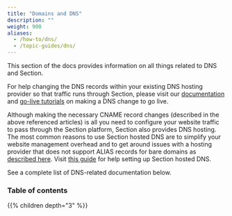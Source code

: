 ```yaml
---
title: "Domains and DNS"
description: ""
weight: 900
aliases:
  - /how-to/dns/
  - /topic-guides/dns/
---
```


This section of the docs provides information on all things related to DNS and Section.

For help changing the DNS records within your existing DNS hosting provider so that traffic runs through Section, please visit our [documentation](/docs/dns/how-tos/set-up-dns-on-other-provider/) and [go-live tutorials](/docs/getting-started/tutorials/going-live/) on making a DNS change to go live.

Although making the necessary CNAME record changes (described in the above referenced articles) is all you need to configure your website traffic to pass through the Section platform, Section also provides DNS hosting. The most common reasons to use Section hosted DNS are to simplify your website management overhead and to get around issues with a hosting provider that does not support ALIAS records for bare domains as [described here](/docs/dns/reference/bare-domains/). Visit [this guide](/docs/dns/how-tos/set-up-dns-on-section/) for help setting up Section hosted DNS.

See a complete list of DNS-related documentation below.

### Table of contents

{{% children depth="3" %}}
